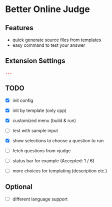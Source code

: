 # Better Online Judge

## Features
- quick generate source files from templates
- easy command to test your answer

## Extension Settings
```json
...
```

## TODO
- [x] init config
- [x] init by template (only cpp)
- [x] customized menu (build & run)
- [ ] test with sample input
- [x] show selections to choose a question to run
- [ ] fetch questions from vjudge
- [ ] status bar for example (Accepted: 1 / 6)
- [ ] more choices for templating (description etc.)


## Optional
- [ ] different language support

